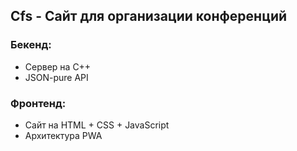 ﻿## Cfs - Сайт для организации конференций
### Бекенд:
* Сервер на C++
* JSON-pure API
### Фронтенд:
* Сайт на HTML + CSS + JavaScript
* Архитектура PWA

